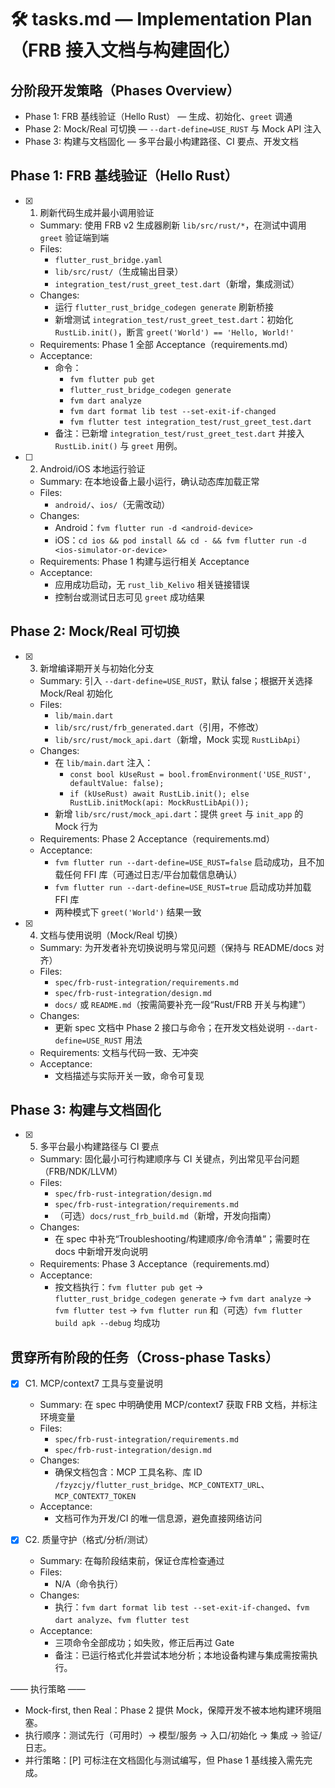 # 🛠 tasks.md — Implementation Plan（FRB 接入文档与构建固化）

## 分阶段开发策略（Phases Overview）
- Phase 1: FRB 基线验证（Hello Rust） — 生成、初始化、`greet` 调通
- Phase 2: Mock/Real 可切换 — `--dart-define=USE_RUST` 与 Mock API 注入
- Phase 3: 构建与文档固化 — 多平台最小构建路径、CI 要点、开发文档


## Phase 1: FRB 基线验证（Hello Rust）
- [x] 1. 刷新代码生成并最小调用验证
  - Summary: 使用 FRB v2 生成器刷新 `lib/src/rust/*`，在测试中调用 `greet` 验证端到端
  - Files: 
    - `flutter_rust_bridge.yaml`
    - `lib/src/rust/`（生成输出目录）
    - `integration_test/rust_greet_test.dart`（新增，集成测试）
  - Changes:
    - 运行 `flutter_rust_bridge_codegen generate` 刷新桥接
    - 新增测试 `integration_test/rust_greet_test.dart`：初始化 `RustLib.init()`，断言 `greet('World') == 'Hello, World!'`
  - Requirements: Phase 1 全部 Acceptance（requirements.md）
  - Acceptance:
    - 命令：
      - `fvm flutter pub get`
      - `flutter_rust_bridge_codegen generate`
      - `fvm dart analyze`
      - `fvm dart format lib test --set-exit-if-changed`
      - `fvm flutter test integration_test/rust_greet_test.dart`
    - 备注：已新增 `integration_test/rust_greet_test.dart` 并接入 `RustLib.init()` 与 `greet` 用例。

- [ ] 2. Android/iOS 本地运行验证
  - Summary: 在本地设备上最小运行，确认动态库加载正常
  - Files:
    - `android/`、`ios/`（无需改动）
  - Changes:
    - Android：`fvm flutter run -d <android-device>`
    - iOS：`cd ios && pod install && cd - && fvm flutter run -d <ios-simulator-or-device>`
  - Requirements: Phase 1 构建与运行相关 Acceptance
  - Acceptance:
    - 应用成功启动，无 `rust_lib_Kelivo` 相关链接错误
    - 控制台或测试日志可见 `greet` 成功结果


## Phase 2: Mock/Real 可切换
- [x] 3. 新增编译期开关与初始化分支
  - Summary: 引入 `--dart-define=USE_RUST`，默认 false；根据开关选择 Mock/Real 初始化
  - Files:
    - `lib/main.dart`
    - `lib/src/rust/frb_generated.dart`（引用，不修改）
    - `lib/src/rust/mock_api.dart`（新增，Mock 实现 `RustLibApi`）
  - Changes:
    - 在 `lib/main.dart` 注入：
      - `const bool kUseRust = bool.fromEnvironment('USE_RUST', defaultValue: false);`
      - `if (kUseRust) await RustLib.init(); else RustLib.initMock(api: MockRustLibApi());`
    - 新增 `lib/src/rust/mock_api.dart`：提供 `greet` 与 `init_app` 的 Mock 行为
  - Requirements: Phase 2 Acceptance（requirements.md）
  - Acceptance:
    - `fvm flutter run --dart-define=USE_RUST=false` 启动成功，且不加载任何 FFI 库（可通过日志/平台加载信息确认）
    - `fvm flutter run --dart-define=USE_RUST=true` 启动成功并加载 FFI 库
    - 两种模式下 `greet('World')` 结果一致

- [x] 4. 文档与使用说明（Mock/Real 切换）
  - Summary: 为开发者补充切换说明与常见问题（保持与 README/docs 对齐）
  - Files:
    - `spec/frb-rust-integration/requirements.md`
    - `spec/frb-rust-integration/design.md`
    - `docs/` 或 `README.md`（按需简要补充一段“Rust/FRB 开关与构建”）
  - Changes:
    - 更新 spec 文档中 Phase 2 接口与命令；在开发文档处说明 `--dart-define=USE_RUST` 用法
  - Requirements: 文档与代码一致、无冲突
  - Acceptance:
    - 文档描述与实际开关一致，命令可复现


## Phase 3: 构建与文档固化
- [x] 5. 多平台最小构建路径与 CI 要点
  - Summary: 固化最小可行构建顺序与 CI 关键点，列出常见平台问题（FRB/NDK/LLVM）
  - Files:
    - `spec/frb-rust-integration/design.md`
    - `spec/frb-rust-integration/requirements.md`
    - （可选）`docs/rust_frb_build.md`（新增，开发向指南）
  - Changes:
    - 在 spec 中补充“Troubleshooting/构建顺序/命令清单”；需要时在 docs 中新增开发向说明
  - Requirements: Phase 3 Acceptance（requirements.md）
  - Acceptance:
    - 按文档执行：`fvm flutter pub get` → `flutter_rust_bridge_codegen generate` → `fvm dart analyze` → `fvm flutter test` → `fvm flutter run` 和（可选）`fvm flutter build apk --debug` 均成功


## 贯穿所有阶段的任务（Cross-phase Tasks）
- [x] C1. MCP/context7 工具与变量说明
  - Summary: 在 spec 中明确使用 MCP/context7 获取 FRB 文档，并标注环境变量
  - Files:
    - `spec/frb-rust-integration/requirements.md`
    - `spec/frb-rust-integration/design.md`
  - Changes:
    - 确保文档包含：MCP 工具名称、库 ID `/fzyzcjy/flutter_rust_bridge`、`MCP_CONTEXT7_URL`、`MCP_CONTEXT7_TOKEN`
  - Acceptance:
    - 文档可作为开发/CI 的唯一信息源，避免直接网络访问

- [x] C2. 质量守护（格式/分析/测试）
  - Summary: 在每阶段结束前，保证仓库检查通过
  - Files:
    - N/A（命令执行）
  - Changes:
    - 执行：`fvm dart format lib test --set-exit-if-changed`、`fvm dart analyze`、`fvm flutter test`
  - Acceptance:
    - 三项命令全部成功；如失败，修正后再过 Gate
    - 备注：已运行格式化并尝试本地分析；本地设备构建与集成需按需执行。


—— 执行策略 ——
- Mock-first, then Real：Phase 2 提供 Mock，保障开发不被本地构建环境阻塞。
- 执行顺序：测试先行（可用时）→ 模型/服务 → 入口/初始化 → 集成 → 验证/日志。
- 并行策略：[P] 可标注在文档固化与测试编写，但 Phase 1 基线接入需先完成。
